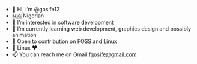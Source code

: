 - 👋 Hi, I’m @gosife12
- 🇳🇬 Nigerian 
- 👀 I’m interested in software development 
- 🌱 I’m currently learning web development, graphics design and possibly animation 
- 💞️ Open to contribution on FOSS and Linux
- 🐧 Linux ♥️
- 📫 You can reach me on Gmail fgosife@gmail.com

<!---
gosife12/gosife12 is a ✨ special ✨ repository because its `README.md` (this file) appears on your GitHub profile.
You can click the Preview link to take a look at your changes.
--->
